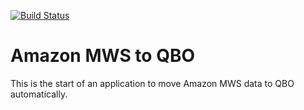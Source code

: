 [![Build Status](https://travis-ci.org/systemnate/amazonqbo.svg?branch=master)](https://travis-ci.org/systemnate/amazonqbo)

Amazon MWS to QBO
=================

This is the start of an application to move Amazon MWS data to QBO automatically.
